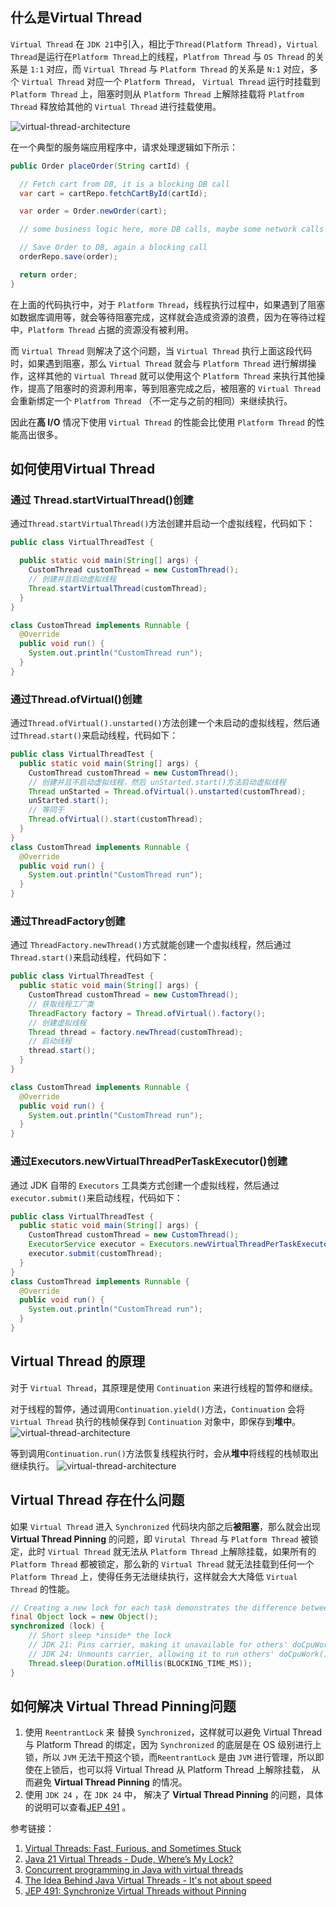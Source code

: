 
## 什么是Virtual Thread
`Virtual Thread` 在 `JDK 21`中引入，相比于`Thread(Platform Thread)`，`Virtual Thread`是运行在`Platform Thread`上的线程，`Platfrom Thread` 与 `OS Thread` 的关系是 `1:1` 对应，而 `Virtual Thread` 与 `Platform Thread` 的关系是 `N:1` 对应，多个 `Virtual Thread` 对应一个 `Platform Thread`， `Virtual Thread` 运行时挂载到 `Platform Thread` 上，阻塞时则从 `Platform Thread` 上解除挂载将 `Platfrom Thread` 释放给其他的 `Virtual Thread` 进行挂载使用。

![virtual-thread-architecture](../assets/images/2025-5-30-Virtual-Thread/virtual_thread.png)

在一个典型的服务端应用程序中，请求处理逻辑如下所示：
```java
public Order placeOrder(String cartId) {

  // Fetch cart from DB, it is a blocking DB call
  var cart = cartRepo.fetchCartById(cartId);

  var order = Order.newOrder(cart);

  // some business logic here, more DB calls, maybe some network calls

  // Save Order to DB, again a blocking call
  orderRepo.save(order);

  return order;
}
```

在上面的代码执行中，对于 `Platform Thread`，线程执行过程中，如果遇到了阻塞如数据库调用等，就会等待阻塞完成，这样就会造成资源的浪费，因为在等待过程中，`Platform Thread` 占据的资源没有被利用。

而 `Virtual Thread` 则解决了这个问题，当 `Virtual Thread` 执行上面这段代码时，如果遇到阻塞，那么 `Virtual Thread` 就会与 `Platform Thread` 进行解绑操作，这样其他的 `Virtual Thread` 就可以使用这个 `Platform Thread` 来执行其他操作，提高了阻塞时的资源利用率，等到阻塞完成之后，被阻塞的 `Virtual Thread` 会重新绑定一个 `Platfrom Thread` （不一定与之前的相同）来继续执行。

因此在**高 I/O** 情况下使用 `Virtual Thread` 的性能会比使用 `Platform Thread` 的性能高出很多。 

## 如何使用Virtual Thread

### 通过 Thread.startVirtualThread()创建

通过`Thread.startVirtualThread()`方法创建并启动一个虚拟线程，代码如下：
```java
public class VirtualThreadTest { 

  public static void main(String[] args) { 
    CustomThread customThread = new CustomThread();
    // 创建并且启动虚拟线程
    Thread.startVirtualThread(customThread); 
  }
}

class CustomThread implements Runnable { 
  @Override 
  public void run() { 
    System.out.println("CustomThread run"); 
  } 
}
```

### 通过Thread.ofVirtual()创建

通过`Thread.ofVirtual().unstarted()`方法创建一个未启动的虚拟线程，然后通过`Thread.start()`来启动线程，代码如下：
```java
public class VirtualThreadTest {  
  public static void main(String[] args) { 
    CustomThread customThread = new CustomThread();
    // 创建并且不启动虚拟线程，然后 unStarted.start()方法启动虚拟线程
    Thread unStarted = Thread.ofVirtual().unstarted(customThread);
    unStarted.start(); 
    // 等同于
    Thread.ofVirtual().start(customThread); 
  }
}
class CustomThread implements Runnable { 
  @Override
  public void run() { 
    System.out.println("CustomThread run"); 
  }
}
```

### 通过ThreadFactory创建

通过 `ThreadFactory.newThread()`方式就能创建一个虚拟线程，然后通过 `Thread.start()`来启动线程，代码如下：

```java
public class VirtualThreadTest { 
  public static void main(String[] args) { 
    CustomThread customThread = new CustomThread();
    // 获取线程工厂类
    ThreadFactory factory = Thread.ofVirtual().factory();
    // 创建虚拟线程
    Thread thread = factory.newThread(customThread);
    // 启动线程
    thread.start(); 
  }
}

class CustomThread implements Runnable {
  @Override
  public void run() {
    System.out.println("CustomThread run");
  }
}
```


### 通过Executors.newVirtualThreadPerTaskExecutor()创建

通过 JDK 自带的 `Executors` 工具类方式创建一个虚拟线程，然后通过 `executor.submit()`来启动线程，代码如下：

```java
public class VirtualThreadTest {
  public static void main(String[] args) {
    CustomThread customThread = new CustomThread();
    ExecutorService executor = Executors.newVirtualThreadPerTaskExecutor();
    executor.submit(customThread);
  }
}
class CustomThread implements Runnable {
  @Override
  public void run() {
    System.out.println("CustomThread run");
  } 
}
```

## Virtual Thread 的原理

对于 `Virtual Thread`，其原理是使用 `Continuation` 来进行线程的暂停和继续。

对于线程的暂停，通过调用`Continuation.yield()`方法，`Continuation` 会将 `Virtual Thread` 执行的栈帧保存到 `Continuation` 对象中，即保存到**堆中**。
![virtual-thread-architecture](../assets/images/2025-5-30-Virtual-Thread/continuation-yield.jpg)


等到调用`Continuation.run()`方法恢复线程执行时，会从**堆中**将线程的栈帧取出继续执行。
![virtual-thread-architecture](../assets/images/2025-5-30-Virtual-Thread/continuation-run.jpg)


## Virtual Thread 存在什么问题

如果 `Virtual Thread` 进入 `Synchronized` 代码块内部之后**被阻塞**，那么就会出现 **Virtual Thread Pinning** 的问题，即 `Virutal Thread` 与 `Platform Thread` 被锁定，此时 `Virtual Thread` 就无法从 `Platform Thread` 上解除挂载，如果所有的 `Platform Thread` 都被锁定，那么新的 `Virtual Thread` 就无法挂载到任何一个 `Platform Thread` 上，使得任务无法继续执行，这样就会大大降低 `Virtual Thread` 的性能。
```java
// Creating a new lock for each task demonstrates the difference between JDK 21 and 24
final Object lock = new Object(); 
synchronized (lock) {
    // Short sleep *inside* the lock
    // JDK 21: Pins carrier, making it unavailable for others' doCpuWork()
    // JDK 24: Unmounts carrier, allowing it to run others' doCpuWork()
    Thread.sleep(Duration.ofMillis(BLOCKING_TIME_MS));
}
```


## 如何解决 Virtual Thread Pinning问题

1. 使用 `ReentrantLock` 来 替换 `Synchronized`，这样就可以避免 Virtual Thread 与 Platform Thread 的绑定，因为 `Synchronized` 的底层是在 OS 级别进行上锁，所以 `JVM` 无法干预这个锁，而`ReentrantLock` 是由 `JVM` 进行管理，所以即使在上锁后，也可以将 Virtual Thread 从 Platform Thread 上解除挂载， 从而避免 **Virtual Thread Pinning** 的情况。
2. 使用 `JDK 24` ，在 `JDK 24` 中， 解决了 **Virtual Thread Pinning** 的问题，具体的说明可以查看[JEP 491](https://openjdk.org/jeps/491) 。


参考链接：
1. [Virtual Threads: Fast, Furious, and Sometimes Stuck](https://medium.com/@Games24x7Tech/virtual-threads-fast-furious-and-sometimes-stuck-654cde6c0c8c)
2. [Java 21 Virtual Threads - Dude, Where’s My Lock?](https://netflixtechblog.com/java-21-virtual-threads-dude-wheres-my-lock-3052540e231d)
3. [Concurrent programming in Java with virtual threads
](https://github.com/aliakh/demo-java-virtual-threads)
4. [The Idea Behind Java Virtual Threads - It's not about speed
](https://thebackendguy.com/posts/idea-behind-virtual-threads/)
5. [JEP 491: Synchronize Virtual Threads without Pinning
](https://openjdk.org/jeps/491)

